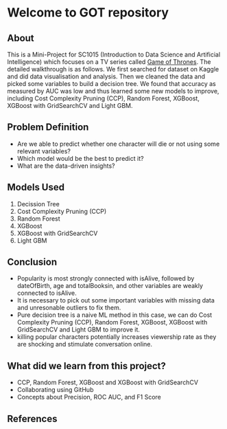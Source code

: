 # Welcome to GOT repository

## About

This is a Mini-Project for SC1015 (Introduction to Data Science and Artificial Intelligence) which focuses on a TV series called [Game of Thrones](https://developers.themoviedb.org/3/getting-started). The detailed walkthrough is as follows. We first searched for dataset on Kaggle and did data visualisation and analysis. Then we cleaned the data and picked some variables to build a decision tree. We found that accuracy as measured by AUC was low  and thus learned some new models to improve, including Cost Complexity Pruning (CCP), Random Forest, XGBoost, XGBoost with GridSearchCV and Light GBM.

## Problem Definition

- Are we able to predict whether one character will die or not using some relevant variables?
- Which model would be the best to predict it?
- What are the data-driven insights?

## Models Used

1. Decission Tree
2. Cost Complexity Pruning (CCP)
3. Random Forest
4. XGBoost
5. XGBoost with GridSearchCV
6. Light GBM

## Conclusion

- Popularity is most strongly connected with isAlive, followed by dateOfBirth, age and totalBooksin, and other variables are weakly connected to isAlive.
- It is necessary to pick out some important variables with missing data and unresonable outliers to fix them.
- Pure decision tree is a naive ML method in this case, we can do Cost Complexity Pruning (CCP), Random Forest, XGBoost, XGBoost with GridSearchCV and Light GBM to improve it.
- killing popular characters potentially increases viewership rate as they are shocking and stimulate conversation online.

## What did we learn from this project?

- CCP, Random Forest, XGBoost and XGBoost with GridSearchCV
- Collaborating using GitHub
- Concepts about Precision, ROC AUC, and F1 Score

## References

